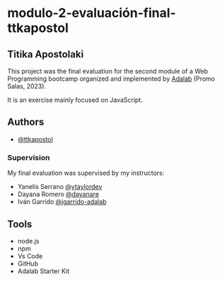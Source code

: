 # modulo-2-evaluación-final-ttkapostol

## Titika Apostolaki

This project was the final evaluation for the second module of a Web Programming bootcamp organized and implemented by [Adalab](https://adalab.es/) (Promo Salas, 2023).

It is an exercise mainly focused on JavaScript.

## Authors

- [@ttkapostol](https://github.com/ttkapostol)

### Supervision

My final evaluation was supervised by my instructors:

- Yanelis Serrano [@ytaylordev](https://github.com/ytaylordev)
- Dayana Romero [@dayanare](https://github.com/dayanare)
- Iván Garrido [@igarrido-adalab](https://github.com/igarrido-adalab)

## Tools
- node.js
- npm
- Vs Code
- GitHub
- Adalab Starter Kit
